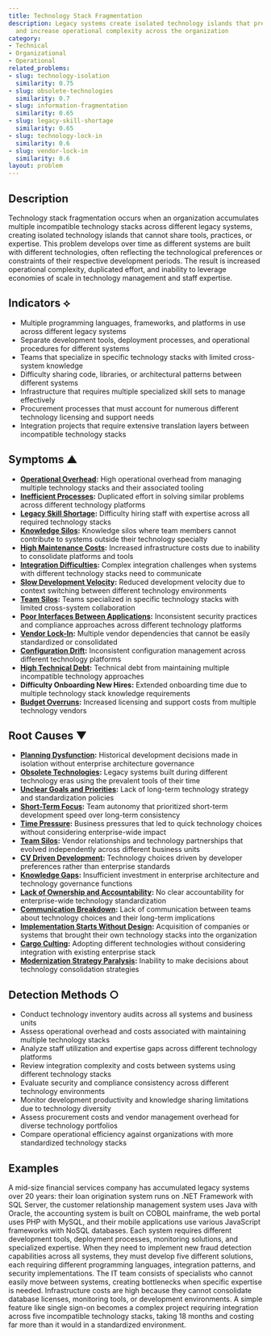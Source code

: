 ```yaml
---
title: Technology Stack Fragmentation
description: Legacy systems create isolated technology islands that prevent standardization
  and increase operational complexity across the organization
category:
- Technical
- Organizational
- Operational
related_problems:
- slug: technology-isolation
  similarity: 0.75
- slug: obsolete-technologies
  similarity: 0.7
- slug: information-fragmentation
  similarity: 0.65
- slug: legacy-skill-shortage
  similarity: 0.65
- slug: technology-lock-in
  similarity: 0.6
- slug: vendor-lock-in
  similarity: 0.6
layout: problem
---
```


## Description

Technology stack fragmentation occurs when an organization accumulates multiple incompatible technology stacks across different legacy systems, creating isolated technology islands that cannot share tools, practices, or expertise. This problem develops over time as different systems are built with different technologies, often reflecting the technological preferences or constraints of their respective development periods. The result is increased operational complexity, duplicated effort, and inability to leverage economies of scale in technology management and staff expertise.

## Indicators ⟡

- Multiple programming languages, frameworks, and platforms in use across different legacy systems
- Separate development tools, deployment processes, and operational procedures for different systems
- Teams that specialize in specific technology stacks with limited cross-system knowledge
- Difficulty sharing code, libraries, or architectural patterns between different systems
- Infrastructure that requires multiple specialized skill sets to manage effectively
- Procurement processes that must account for numerous different technology licensing and support needs
- Integration projects that require extensive translation layers between incompatible technology stacks

## Symptoms ▲

- **[Operational Overhead](operational-overhead.md):** High operational overhead from managing multiple technology stacks and their associated tooling
- **[Inefficient Processes](inefficient-processes.md):** Duplicated effort in solving similar problems across different technology platforms
- **[Legacy Skill Shortage](legacy-skill-shortage.md):** Difficulty hiring staff with expertise across all required technology stacks
- **[Knowledge Silos](knowledge-silos.md):** Knowledge silos where team members cannot contribute to systems outside their technology specialty
- **[High Maintenance Costs](high-maintenance-costs.md):** Increased infrastructure costs due to inability to consolidate platforms and tools
- **[Integration Difficulties](integration-difficulties.md):** Complex integration challenges when systems with different technology stacks need to communicate
- **[Slow Development Velocity](slow-development-velocity.md):** Reduced development velocity due to context switching between different technology environments
- **[Team Silos](team-silos.md):** Teams specialized in specific technology stacks with limited cross-system collaboration
- **[Poor Interfaces Between Applications](poor-interfaces-between-applications.md):** Inconsistent security practices and compliance approaches across different technology platforms
- **[Vendor Lock-In](vendor-lock-in.md):** Multiple vendor dependencies that cannot be easily standardized or consolidated
- **[Configuration Drift](configuration-drift.md):** Inconsistent configuration management across different technology platforms
- **[High Technical Debt](high-technical-debt.md):** Technical debt from maintaining multiple incompatible technology approaches
- **Difficulty Onboarding New Hires:** Extended onboarding time due to multiple technology stack knowledge requirements
- **[Budget Overruns](budget-overruns.md):** Increased licensing and support costs from multiple technology vendors

## Root Causes ▼

- **[Planning Dysfunction](planning-dysfunction.md):** Historical development decisions made in isolation without enterprise architecture governance
- **[Obsolete Technologies](obsolete-technologies.md):** Legacy systems built during different technology eras using the prevalent tools of their time
- **[Unclear Goals and Priorities](unclear-goals-and-priorities.md):** Lack of long-term technology strategy and standardization policies
- **[Short-Term Focus](short-term-focus.md):** Team autonomy that prioritized short-term development speed over long-term consistency
- **[Time Pressure](time-pressure.md):** Business pressures that led to quick technology choices without considering enterprise-wide impact
- **[Team Silos](team-silos.md):** Vendor relationships and technology partnerships that evolved independently across different business units
- **[CV Driven Development](cv-driven-development.md):** Technology choices driven by developer preferences rather than enterprise standards
- **[Knowledge Gaps](knowledge-gaps.md):** Insufficient investment in enterprise architecture and technology governance functions
- **[Lack of Ownership and Accountability](lack-of-ownership-and-accountability.md):** No clear accountability for enterprise-wide technology standardization
- **[Communication Breakdown](communication-breakdown.md):** Lack of communication between teams about technology choices and their long-term implications
- **[Implementation Starts Without Design](implementation-starts-without-design.md):** Acquisition of companies or systems that brought their own technology stacks into the organization
- **[Cargo Culting](cargo-culting.md):** Adopting different technologies without considering integration with existing enterprise stack
- **[Modernization Strategy Paralysis](modernization-strategy-paralysis.md):** Inability to make decisions about technology consolidation strategies

## Detection Methods ○

- Conduct technology inventory audits across all systems and business units
- Assess operational overhead and costs associated with maintaining multiple technology stacks
- Analyze staff utilization and expertise gaps across different technology platforms
- Review integration complexity and costs between systems using different technology stacks
- Evaluate security and compliance consistency across different technology environments
- Monitor development productivity and knowledge sharing limitations due to technology diversity
- Assess procurement costs and vendor management overhead for diverse technology portfolios
- Compare operational efficiency against organizations with more standardized technology stacks

## Examples

A mid-size financial services company has accumulated legacy systems over 20 years: their loan origination system runs on .NET Framework with SQL Server, the customer relationship management system uses Java with Oracle, the accounting system is built on COBOL mainframe, the web portal uses PHP with MySQL, and their mobile applications use various JavaScript frameworks with NoSQL databases. Each system requires different development tools, deployment processes, monitoring solutions, and specialized expertise. When they need to implement new fraud detection capabilities across all systems, they must develop five different solutions, each requiring different programming languages, integration patterns, and security implementations. The IT team consists of specialists who cannot easily move between systems, creating bottlenecks when specific expertise is needed. Infrastructure costs are high because they cannot consolidate database licenses, monitoring tools, or development environments. A simple feature like single sign-on becomes a complex project requiring integration across five incompatible technology stacks, taking 18 months and costing far more than it would in a standardized environment.